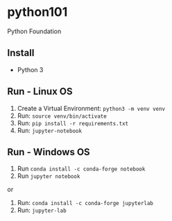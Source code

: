 # python101

Python Foundation


## Install

-  Python 3


## Run - Linux OS

1. Create a Virtual Environment: `python3 -m venv venv`
2. Run: `source venv/bin/activate`
3. Run: `pip install -r requirements.txt`
4. Run: `jupyter-notebook`

## Run - Windows OS

1. Run `conda install -c conda-forge notebook`
2. Run `jupyter notebook`

or

1. Run: `conda install -c conda-forge jupyterlab`
2. Run: `jupyter-lab`